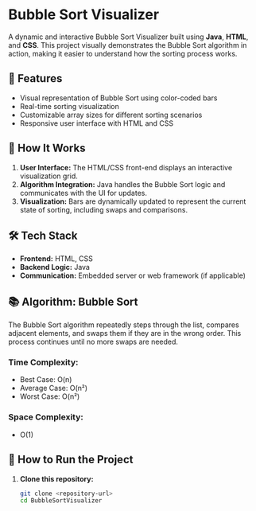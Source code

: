 # Bubble Sort Visualizer

A dynamic and interactive Bubble Sort Visualizer built using **Java**, **HTML**, and **CSS**. This project visually demonstrates the Bubble Sort algorithm in action, making it easier to understand how the sorting process works.

## 🚀 Features

- Visual representation of Bubble Sort using color-coded bars  
- Real-time sorting visualization  
- Customizable array sizes for different sorting scenarios  
- Responsive user interface with HTML and CSS  

## 🧩 How It Works

1. **User Interface:** The HTML/CSS front-end displays an interactive visualization grid.  
2. **Algorithm Integration:** Java handles the Bubble Sort logic and communicates with the UI for updates.  
3. **Visualization:** Bars are dynamically updated to represent the current state of sorting, including swaps and comparisons.

## 🛠️ Tech Stack

- **Frontend:** HTML, CSS  
- **Backend Logic:** Java  
- **Communication:** Embedded server or web framework (if applicable)  

## 📚 Algorithm: Bubble Sort

The Bubble Sort algorithm repeatedly steps through the list, compares adjacent elements, and swaps them if they are in the wrong order. This process continues until no more swaps are needed.

### Time Complexity:
- Best Case: O(n)  
- Average Case: O(n²)  
- Worst Case: O(n²)  

### Space Complexity:
- O(1)

## 🔧 How to Run the Project

1. **Clone this repository:**  
   ```bash
   git clone <repository-url>
   cd BubbleSortVisualizer

